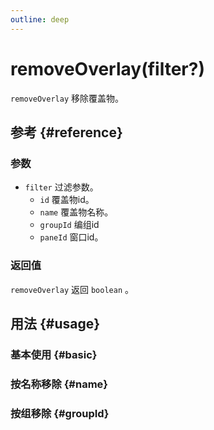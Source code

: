 ```yaml
---
outline: deep
---
```


# removeOverlay(filter?)
`removeOverlay` 移除覆盖物。

## 参考 {#reference}
<!-- @include: @/@views/api/references/instance/removeOverlay.md -->

### 参数
- `filter` 过滤参数。
  - `id` 覆盖物id。
  - `name` 覆盖物名称。
  - `groupId` 编组id
  - `paneId` 窗口id。


### 返回值
`removeOverlay` 返回 `boolean` 。

## 用法 {#usage}
<script setup>
import RemoveOverlayBasic from '../../../@views/api/samples/removeOverlay-basic/index.vue'
import RemoveOverlayName from '../../../@views/api/samples/removeOverlay-name/index.vue'
import RemoveOverlayGroupId from '../../../@views/api/samples/removeOverlay-groupId/index.vue'
</script>

### 基本使用 {#basic}
<RemoveOverlayBasic/>

### 按名称移除 {#name}
<RemoveOverlayName/>

### 按组移除 {#groupId}
<RemoveOverlayGroupId/>